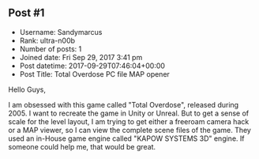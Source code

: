 ## Post #1
- Username: Sandymarcus
- Rank: ultra-n00b
- Number of posts: 1
- Joined date: Fri Sep 29, 2017 3:41 pm
- Post datetime: 2017-09-29T07:46:04+00:00
- Post Title: Total Overdose PC file MAP opener

Hello Guys,

I am obsessed with this game called "Total Overdose", released during 2005. I want to recreate the game in
Unity or Unreal. But to get a sense of scale for the level layout, I am trying to get either a freeroam camera
hack or a MAP viewer, so I can view the complete scene files of the game.  They used an in-House game engine
called "KAPOW SYSTEMS 3D" engine.  If someone could help me, that would be great.
